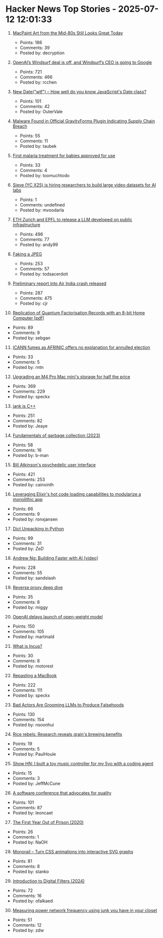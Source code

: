# Hacker News Top Stories - 2025-07-12 12:01:33

1. [MacPaint Art from the Mid-80s Still Looks Great Today](https://blog.decryption.net.au/posts/macpaint.html)
   - Points: 186
   - Comments: 39
   - Posted by: decryption

2. [OpenAI’s Windsurf deal is off, and Windsurf’s CEO is going to Google](https://www.theverge.com/openai/705999/google-windsurf-ceo-openai)
   - Points: 721
   - Comments: 466
   - Posted by: rcchen

3. [New Date("wtf") – How well do you know JavaScript's Date class?](https://jsdate.wtf)
   - Points: 101
   - Comments: 42
   - Posted by: OuterVale

4. [Malware Found in Official GravityForms Plugin Indicating Supply Chain Breach](https://patchstack.com/articles/critical-malware-found-in-gravityforms-official-plugin-site/)
   - Points: 55
   - Comments: 11
   - Posted by: taubek

5. [First malaria treatment for babies approved for use](https://www.bbc.com/news/articles/c89e872jdjxo)
   - Points: 33
   - Comments: 4
   - Posted by: toomuchtodo

6. [Sieve (YC X25) is hiring researchers to build large video datasets for AI labs](https://sievedata.com/about/jobs)
   - Points: 1
   - Comments: undefined
   - Posted by: mvoodarla

7. [ETH Zurich and EPFL to release a LLM developed on public infrastructure](https://ethz.ch/en/news-and-events/eth-news/news/2025/07/a-language-model-built-for-the-public-good.html)
   - Points: 496
   - Comments: 77
   - Posted by: andy99

8. [Faking a JPEG](https://www.ty-penguin.org.uk/~auj/blog/2025/03/25/fake-jpeg/)
   - Points: 253
   - Comments: 57
   - Posted by: todsacerdoti

9. [Preliminary report into Air India crash released](https://www.bbc.co.uk/news/live/cx20p2x9093t)
   - Points: 287
   - Comments: 475
   - Posted by: cjr

10. [Replication of Quantum Factorisation Records with an 8-bit Home Computer [pdf]](https://eprint.iacr.org/2025/1237.pdf)
   - Points: 89
   - Comments: 9
   - Posted by: sebgan

11. [ICANN fumes as AFRINIC offers no explanation for annulled election](https://www.theregister.com/2025/07/11/afrinic_election_annulled_why/)
   - Points: 33
   - Comments: 5
   - Posted by: rntn

12. [Upgrading an M4 Pro Mac mini's storage for half the price](https://www.jeffgeerling.com/blog/2025/upgrading-m4-pro-mac-minis-storage-half-price)
   - Points: 369
   - Comments: 229
   - Posted by: speckx

13. [jank is C++](https://jank-lang.org/blog/2025-07-11-jank-is-cpp/)
   - Points: 251
   - Comments: 82
   - Posted by: Jeaye

14. [Fundamentals of garbage collection (2023)](https://learn.microsoft.com/en-us/dotnet/standard/garbage-collection/fundamentals)
   - Points: 58
   - Comments: 16
   - Posted by: b-man

15. [Bill Atkinson's psychedelic user interface](https://patternproject.substack.com/p/from-the-mac-to-the-mystical-bill)
   - Points: 421
   - Comments: 253
   - Posted by: cainxinth

16. [Leveraging Elixir's hot code loading capabilities to modularize a monolithic app](https://lucassifoni.info/blog/leveraging-hot-code-loading-for-fun-and-profit/)
   - Points: 66
   - Comments: 9
   - Posted by: ronxjansen

17. [Dict Unpacking in Python](https://github.com/asottile/dict-unpacking-at-home)
   - Points: 99
   - Comments: 31
   - Posted by: _ZeD_

18. [Andrew Ng: Building Faster with AI [video]](https://www.youtube.com/watch?v=RNJCfif1dPY)
   - Points: 228
   - Comments: 55
   - Posted by: sandslash

19. [Reverse proxy deep dive](https://medium.com/@mitendra_mahto/cross-posted-from-https-startwithawhy-com-reverseproxy-2024-01-15-reverseproxy-deep-dive-html-c3443dc3e0e5)
   - Points: 35
   - Comments: 8
   - Posted by: miggy

20. [OpenAI delays launch of open-weight model](https://twitter.com/sama/status/1943837550369812814)
   - Points: 150
   - Comments: 105
   - Posted by: martinald

21. [What is Incus?](https://linuxcontainers.org/incus/)
   - Points: 30
   - Comments: 8
   - Posted by: motorest

22. [Repasting a MacBook](https://christianselig.com/2025/07/repaste-macbook/)
   - Points: 222
   - Comments: 111
   - Posted by: speckx

23. [Bad Actors Are Grooming LLMs to Produce Falsehoods](https://americansunlight.substack.com/cp/168074209)
   - Points: 130
   - Comments: 154
   - Posted by: nsoonhui

24. [Rice rebels: Research reveals grain's brewing benefits](https://phys.org/news/2025-06-rice-rebels-reveals-grain-brewing.html)
   - Points: 19
   - Comments: 5
   - Posted by: PaulHoule

25. [Show HN: I built a toy music controller for my 5yo with a coding agent](https://github.com/jeffmccune/sonoserve)
   - Points: 15
   - Comments: 3
   - Posted by: JeffMcCune

26. [A software conference that advocates for quality](https://bettersoftwareconference.com/)
   - Points: 101
   - Comments: 87
   - Posted by: leoncaet

27. [The First Year Out of Prison (2020)](https://www.marieclaire.com/politics/a32630854/prison-release-recidivism/)
   - Points: 26
   - Comments: 1
   - Posted by: NaOH

28. [Monorail – Turn CSS animations into interactive SVG graphs](https://muffinman.io/monorail/)
   - Points: 81
   - Comments: 8
   - Posted by: stanko

29. [Introduction to Digital Filters (2024)](https://ccrma.stanford.edu/~jos/filters/)
   - Points: 72
   - Comments: 16
   - Posted by: ofalkaed

30. [Measuring power network frequency using junk you have in your closet](https://halcy.de/blog/2025/02/09/measuring-power-network-frequency-using-junk-you-have-in-your-closet/)
   - Points: 51
   - Comments: 12
   - Posted by: zdw

